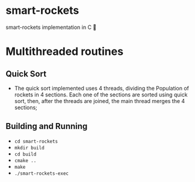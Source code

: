 # smart-rockets
smart-rockets implementation in C 🚀

# Multithreaded routines
## Quick Sort
- The quick sort implemented uses 4 threads, dividing the Population of rockets in 4 sections. Each one of the sections are sorted using quick sort, then, after the threads are joined, the main thread merges the 4 sections;

## Building and Running
- `cd smart-rockets`
- `mkdir build`
- `cd build`
- `cmake ..`
- `make`
- `./smart-rockets-exec`